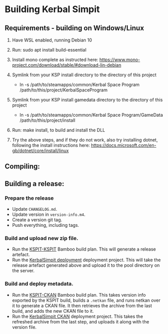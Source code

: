 # Building Kerbal Simpit

## Requirements - building on Windows/Linux

1. Have WSL enabled, running Debian 10
2. Run: sudo apt install build-essential
3. Install mono complete as instructed here: https://www.mono-project.com/download/stable/#download-lin-debian
4. Symlink from your KSP install directory to the directory of this project
    * ln -s /path/to/steamapps/common/Kerbal Space Program    /path/to/this/project/KerbalSpaceProgram
5. Symlink from your KSP install gamedata directory to the directory of this project
    * ln -s /path/to/steamapps/common/Kerbal Space Program/GameData    /path/to/this/project/install
6. Run: make install, to build and install the DLL

7. Try the above steps, and if they do not work, also try installing dotnet, following the install instructions here: https://docs.microsoft.com/en-gb/dotnet/core/install/linux


## Compiling:


## Building a release:

### Prepare the release

* Update `CHANGELOG.md`.
* Update version in `version-info.m4`.
* Create a version git tag.
* Push everything, including tags.

### Build and upload new zip file.

* Run the [KSPIT-KSPIT](https://home.hardy.dropbear.id.au/bamboo/browse/KSPIT-KSPIT)
  Bamboo build plan. This will generate a release artefact.
* Run the [KerbalSimpit deployment](https://home.hardy.dropbear.id.au/bamboo/deploy/viewDeploymentProjectEnvironments.action?id=950273)
  deployment project. This will take the release artefact generated above
  and upload it to the pool directory on the server.

### Build and deploy metadata.

* Run the [KSPIT-CKAN](https://home.hardy.dropbear.id.au/bamboo/browse/KSPIT-CKAN)
  Bamboo build plan. This takes version info exported by the KSPIT build,
  builds a `.netkan` file, and runs netkan over it to generate a CKAN file.
  It then retrieves the archive from the last build, and adds the new
  CKAN file to it.
* Run the [KerbalSimpit CKAN](https://home.hardy.dropbear.id.au/bamboo/deploy/viewDeploymentProjectEnvironments.action?id=950274)
  deployment project. This takes the refreshed archive from the last step,
  and uploads it along with the version file.
